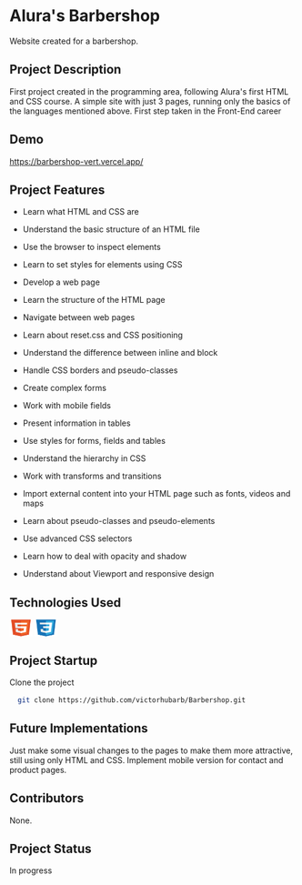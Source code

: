 # Alura's Barbershop

Website created for a barbershop.

## Project Description

First project created in the programming area, following Alura's first HTML and CSS course. A simple site with just 3 pages, running only the basics of the languages mentioned above. First step taken in the Front-End career

## Demo

https://barbershop-vert.vercel.app/

## Project Features

- Learn what HTML and CSS are
- Understand the basic structure of an HTML file
- Use the browser to inspect elements
- Learn to set styles for elements using CSS
- Develop a web page

- Learn the structure of the HTML page
- Navigate between web pages
- Learn about reset.css and CSS positioning
- Understand the difference between inline and block
- Handle CSS borders and pseudo-classes

- Create complex forms
- Work with mobile fields
- Present information in tables
- Use styles for forms, fields and tables
- Understand the hierarchy in CSS
- Work with transforms and transitions

- Import external content into your HTML page such as fonts, videos and maps
- Learn about pseudo-classes and pseudo-elements
- Use advanced CSS selectors
- Learn how to deal with opacity and shadow
- Understand about Viewport and responsive design

## Technologies Used

<div style="display: inline_block">
  <img align="center" alt="Vic-HTML" height="30" width="40" src="https://raw.githubusercontent.com/devicons/devicon/master/icons/html5/html5-original.svg">
  <img align="center" alt="Vic-CSS" height="30" width="40" src="https://raw.githubusercontent.com/devicons/devicon/master/icons/css3/css3-original.svg">
</div>

## Project Startup

Clone the project

```bash
  git clone https://github.com/victorhubarb/Barbershop.git
```

## Future Implementations

Just make some visual changes to the pages to make them more attractive, still using only HTML and CSS.
Implement mobile version for contact and product pages.

## Contributors

None.

## Project Status

In progress
